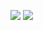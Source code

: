 ![](https://github-readme-stats.anuraghazra1.vercel.app/api?username=eyrefree&show_icons=true)
![](https://metrics.lecoq.io/eyrefree?template=classic&base.header=0&base.activity=0&base.community=0&base.repositories=0&base.metadata=0&isocalendar=1&languages=1&isocalendar.duration=full-year&config.timezone=Asia%2FShanghai)
